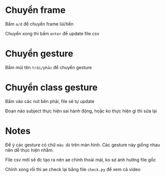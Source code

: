 # Chuyển frame
Bấm `a/d` để chuyển frame lùi/tiến

Chuyển xong thì bấm `enter` để update file csv

# Chuyển gesture
Bấm mũi tên `trái/phải` để chuyển gesture

# Chuyển class gesture
Bấm vào các nút bên phải, file sẽ tự update

Đoạn nào subject thực hiện sai hành động, hoặc ko thực hiện gì thì sửa lại

# Notes 
Để ý các gesture có chữ `màu đỏ` trên màn hình. Các gesture này giống nhau nên dễ thực hiện nhầm.

File csv mới sẽ đc tạo ra nên ae chỉnh thoải mái, ko sợ ảnh hưởng file gốc

Chỉnh xong rồi thì ae check lại bằng file `check.py` để xem cả video